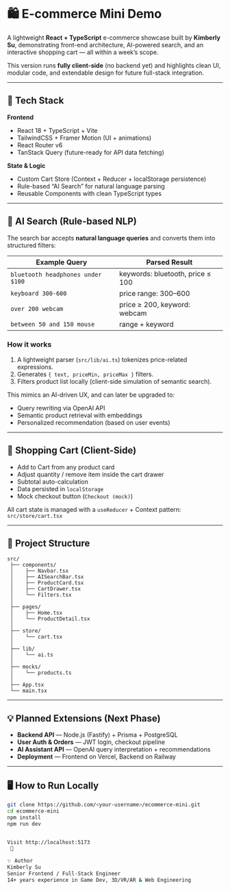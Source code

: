 # 🛍️ E-commerce Mini Demo

A lightweight **React + TypeScript** e-commerce showcase built by **Kimberly Su**, demonstrating front-end architecture, AI-powered search, and an interactive shopping cart — all within a week’s scope.

This version runs **fully client-side** (no backend yet) and highlights clean UI, modular code, and extendable design for future full-stack integration.

---

## 🚀 Tech Stack

**Frontend**
- React 18 + TypeScript + Vite  
- TailwindCSS + Framer Motion (UI + animations)  
- React Router v6  
- TanStack Query (future-ready for API data fetching)

**State & Logic**
- Custom Cart Store (Context + Reducer + localStorage persistence)  
- Rule-based “AI Search” for natural language parsing  
- Reusable Components with clean TypeScript types  

---

## 🧠 AI Search (Rule-based NLP)

The search bar accepts **natural language queries** and converts them into structured filters:

| Example Query | Parsed Result |
|----------------|----------------|
| `bluetooth headphones under $100` | keywords: bluetooth, price ≤ 100 |
| `keyboard 300-600` | price range: 300–600 |
| `over 200 webcam` | price ≥ 200, keyword: webcam |
| `between 50 and 150 mouse` | range + keyword |

### How it works
1. A lightweight parser (`src/lib/ai.ts`) tokenizes price-related expressions.  
2. Generates `{ text, priceMin, priceMax }` filters.  
3. Filters product list locally (client-side simulation of semantic search).  

This mimics an AI-driven UX, and can later be upgraded to:
- Query rewriting via OpenAI API  
- Semantic product retrieval with embeddings  
- Personalized recommendation (based on user events)

---

## 🛒 Shopping Cart (Client-Side)

- Add to Cart from any product card  
- Adjust quantity / remove item inside the cart drawer  
- Subtotal auto-calculation  
- Data persisted in `localStorage`  
- Mock checkout button (`Checkout (mock)`)

All cart state is managed with a `useReducer` + Context pattern:
`src/store/cart.tsx`

---

## 📁 Project Structure

```text
src/
 ├── components/
 │    ├── Navbar.tsx
 │    ├── AISearchBar.tsx
 │    ├── ProductCard.tsx
 │    ├── CartDrawer.tsx
 │    └── Filters.tsx
 │
 ├── pages/
 │    ├── Home.tsx
 │    └── ProductDetail.tsx
 │
 ├── store/
 │    └── cart.tsx
 │
 ├── lib/
 │    └── ai.ts
 │
 ├── mocks/
 │    └── products.ts
 │
 ├── App.tsx
 └── main.tsx
```
---

## 💡 Planned Extensions (Next Phase)

- **Backend API** — Node.js (Fastify) + Prisma + PostgreSQL  
- **User Auth & Orders** — JWT login, checkout pipeline  
- **AI Assistant API** — OpenAI query interpretation + recommendations  
- **Deployment** — Frontend on Vercel, Backend on Railway  

---

## 🖥️ How to Run Locally

```bash
git clone https://github.com/<your-username>/ecommerce-mini.git
cd ecommerce-mini
npm install
npm run dev


Visit http://localhost:5173
 🚀

✨ Author
Kimberly Su
Senior Frontend / Full-Stack Engineer
14+ years experience in Game Dev, 3D/VR/AR & Web Engineering
